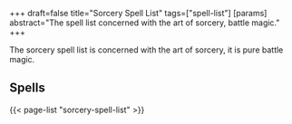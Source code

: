 +++
draft=false
title="Sorcery Spell List"
tags=["spell-list"]
[params]
  abstract="The spell list concerned with the art of sorcery, battle magic."
+++

The sorcery spell list is concerned with the art of sorcery, it is pure battle magic.

## Spells

{{< page-list "sorcery-spell-list" >}}
